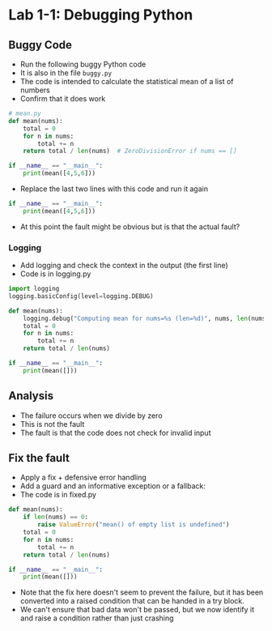 # Lab 1-1: Debugging Python

## Buggy Code

- Run the following buggy Python code
- It is also in the file `buggy.py`
- The code is intended to calculate the statistical mean of a list  of numbers
- Confirm that it does work

```python
# mean.py
def mean(nums):
    total = 0
    for n in nums:
        total += n
    return total / len(nums)  # ZeroDivisionError if nums == []

if __name__ == "__main__":
    print(mean([4,5,6]))  

```

- Replace the last two lines with this code and run it again

```python
if __name__ == "__main__":
    print(mean([4,5,6])) 
```

- At this point the fault might be obvious but is that the actual fault?

### Logging
- Add logging and check the context in the output (the first line)
- Code is in logging.py

```python
import logging
logging.basicConfig(level=logging.DEBUG)

def mean(nums):
    logging.debug("Computing mean for nums=%s (len=%d)", nums, len(nums))
    total = 0
    for n in nums:
        total += n
    return total / len(nums)

if __name__ == "__main__":
    print(mean([])) 
```

## Analysis
- The failure occurs when we divide by zero
- This is not the fault
- The fault is that the code does not check for invalid input


## Fix the fault
- Apply a fix + defensive error handling
- Add a guard and an informative exception or a fallback:
- The code is in fixed.py

```python
def mean(nums):
    if len(nums) == 0:
        raise ValueError("mean() of empty list is undefined")
    total = 0
    for n in nums:
        total += n
    return total / len(nums)

if __name__ == "__main__":
    print(mean([]))

```

- Note that the fix here doesn't seem to prevent the failure, but it has been converted into a raised condition that can be handed in a try block.
- We can't ensure that bad data won't be passed, but we now identify it and raise a condition rather than just crashing
